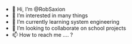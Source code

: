 - 👋 Hi, I’m @RobSaxion
- 👀 I’m interested in many things
- 🌱 I’m currently learning system engineering
- 💞️ I’m looking to collaborate on school projects
- 📫 How to reach me .... ?

<!---
RobSaxion/RobSaxion is a ✨ special ✨ repository because its `README.md` (this file) appears on your GitHub profile.
You can click the Preview link to take a look at your changes.
--->
